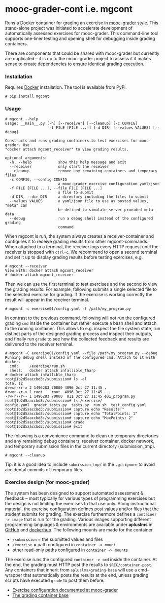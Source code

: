 # mooc-grader-cont i.e. mgcont

Runs a Docker container for grading an exercise in
[mooc-grader](https://github.com/apluslms/mooc-grader/) style. This stand-alone
project was initiated to accelerate development of automatically assessed
exercises for mooc-grader. This command-line tool supports one-liner testing
and opening shell for debugging inside grading containers.

There are components that could be shared with mooc-grader but currently are
duplicated – it is up to the mooc-grader project to assess if it makes sense to
create dependencies to ensure identical grading execution.


### Installation

Requires [Docker](https://www.docker.com/) installation. The tool is available
from PyPi.

    # pip install mgcont

### Usage

    # mgcont --help
    usage: __main__.py [-h] [--receiver] [--cleanup] [-c CONFIG]
                       [-f FILE [FILE ...]] [-d DIR] [--values VALUES] [--debug]

    Constructs and runs grading containers to test exercises for mooc-grader. Use
    "docker attach mgcont_receiver" to view grading results.

    optional arguments:
      -h, --help            show this help message and exit
      --receiver            only start the receiver
      --cleanup             remove any remaining containers and temporary files
      -c CONFIG, --config CONFIG
                            a mooc-grader exercise configuration yaml/json
      -f FILE [FILE ...], --file FILE [FILE ...]
                            a file to submit
      -d DIR, --dir DIR     a directory including the files to submit
      --values VALUES       a yaml/json file to use as posted values, "meta" can
                            be defined to simulate server provided meta-data
      --debug               run a debug shell instead of the configured grading
                            command

When mgcont is run, the system always creates a receiver-container and
configures it to receive grading results from other mgcont-commands. When
attached to a terminal, the receiver logs every HTTP request until the receiver
is stopped with `ctrl-c`. We recommend to open a second terminal and set it up
to display grading results before testing exercises, e.g.

    # mgcont --receiver
    View with: docker attach mgcont_receiver
    # docker attach mgcont_receiver

Then we can use the first terminal to test exercises and the second to view the
grading results. For example, following submits a single selected file to the
selected exercise for grading. If the exercise is working correctly the result
will appear in the receiver terminal.

    # mgcont -c exercise01/config.yaml -f /path/my_program.py

In contrast to the previous command, following will not run the configured
grading `cmd` inside the container but rather execute a bash shell and attach
to the running container. This allows to e.g. inspect the file system state,
run distinct parts of the designed grading process and inspect their outputs,
and finally run `grade` to see how the collected feedback and results are
delivered to the receiver terminal.

    # mgcont -C exercise01/config.yaml --file /path/my_program.py --debug
    Running debug shell instead of the configured cmd. Attach to it with docker.
      cmd:     /exercise/run.sh
      shell:   docker attach infallible_tharp
    # docker attach infallible_tharp
    root@1b2d5aaccbd3:/submission# ls -al
    total 12
    drwxr-xr-x 2 1496283 70000 4096 Oct 27 11:45 .
    drwxr-xr-x 1 root    root  4096 Oct 27 11:45 ..
    -rw-r--r-- 1 1496283 70000  811 Oct 27 11:45 e01_program.py
    root@1b2d5aaccbd3:/submission# ls /exercise/
    config.yaml  grader_tests.py  tests.py  run.sh	test_config.yaml
    root@1b2d5aaccbd3:/submission# capture echo "Results!"
    root@1b2d5aaccbd3:/submission# capture echo "TotalPoints: 1"
    root@1b2d5aaccbd3:/submission# capture echo "MaxPoints: 2"
    root@1b2d5aaccbd3:/submission# grade
    root@1b2d5aaccbd3:/submission# exit

The following is a convenience command to clean up temporary directories and
any remaining debug containers, receiver container, docker network, and
temporary submission files in the current directory (submission_tmp).

    # mgcont --cleanup

Tip: it is a good idea to include `submission_tmp/` in the `.gitignore` to
avoid accidental commits of temporary files.

### Exercise design (for mooc-grader)

The system has been designed to support automated assessment & feedback – most
typically for various types of programming exercises but the design is not
limiting the exercises to that use only. Along instructional material, the
exercise configuration defines post values and/or files that the student
submits for grading. The exercise furthermore defines a `container -> image`
that is run for the grading. Various images supporting different programming
languages & environments are available under **apluslms** in
[GitHub](https://github.com/orgs/apluslms/repositories) and
[dockerhub](https://hub.docker.com/). The following mounts are made for the
container

* `/submission` = the submitted values and files
* `/exercise` = path configured in `container -> mount`
* other read-only paths configured in `container -> mounts`

The exercise runs the configured `container -> cmd` inside the container. At
the end, the grading must HTTP post the results to `$REC/container-post`. Any
containers that inherit from `apluslms/grading-base` will use a cmd-wrapper
that automatically posts the results at the end, unless grading scripts have
executed `grade` to post them before.

* [Exercise configuration documented at mooc-grader](https://github.com/apluslms/mooc-grader/tree/master/courses)
* [The grading container base](https://github.com/apluslms/grading-base)
